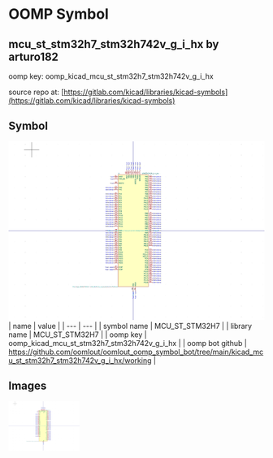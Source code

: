 # OOMP Symbol  
## mcu_st_stm32h7_stm32h742v_g_i_hx  by arturo182  
  
oomp key: oomp_kicad_mcu_st_stm32h7_stm32h742v_g_i_hx  
  
source repo at: [https://gitlab.com/kicad/libraries/kicad-symbols](https://gitlab.com/kicad/libraries/kicad-symbols)  
## Symbol  
  
[![working.png](working_600.png)](working.png)  
| name | value | 
| --- | --- | 
| symbol name | MCU_ST_STM32H7 | 
| library name | MCU_ST_STM32H7 | 
| oomp key | oomp_kicad_mcu_st_stm32h7_stm32h742v_g_i_hx | 
| oomp bot github | https://github.com/oomlout/oomlout_oomp_symbol_bot/tree/main/kicad_mcu_st_stm32h7_stm32h742v_g_i_hx/working | 
## Images  
  
[![working.png](working_140.png)](working.png)  
